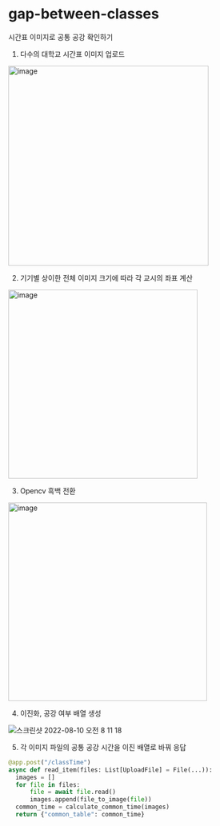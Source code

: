 # gap-between-classes 

시간표 이미지로 공통 공강 확인하기

1. 다수의 대학교 시간표 이미지 업로드 

<img width="400" alt="image" src="https://user-images.githubusercontent.com/46060746/215980251-ec72b2cb-2431-47c6-a270-fb80201db826.png">

2. 기기별 상이한 전체 이미지 크기에 따라 각 교시의 좌표 계산

<img width="378" alt="image" src="https://user-images.githubusercontent.com/46060746/215980691-ad588da9-af5e-4cd0-bb60-5301ca8c1d8a.png">

3. Opencv 흑백 전환

<img width="397" alt="image" src="https://user-images.githubusercontent.com/46060746/215981015-3c13d27b-27e7-418c-af79-c259a1c2495e.png">

4. 이진화, 공강 여부 배열 생성

![스크린샷 2022-08-10 오전 8 11 18](https://user-images.githubusercontent.com/46060746/215981562-2cbf470e-8c6c-412b-9b4e-39e11d4705cd.png)

5. 각 이미지 파일의 공통 공강 시간을 이진 배열로 바꿔 응답

``` python
@app.post("/classTime")
async def read_item(files: List[UploadFile] = File(...)):
  images = []
  for file in files:
      file = await file.read()
      images.append(file_to_image(file))
  common_time = calculate_common_time(images)
  return {"common_table": common_time}
```
